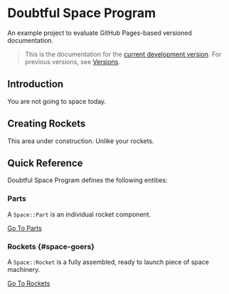 # Doubtful Space Program

An example project to evaluate GitHub Pages-based versioned documentation.

> This is the documentation for the
> [current development version](https://github.com/sleepingkingstudios/docs-test).
> For previous versions, see [Versions]({{site.baseurl}}/versions).

## Introduction

You are not going to space today.

## Creating Rockets

This area under construction. Unlike your rockets.

## Quick Reference

Doubtful Space Program defines the following entities:

### Parts

A `Space::Part` is an individual rocket component.

[Go To Parts](./reference/part)

### Rockets {#space-goers}

A `Space::Rocket` is a fully assembled, ready to launch piece of space machinery.

[Go To Rockets](./reference/rocket)
